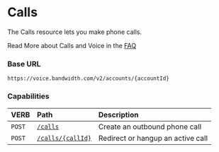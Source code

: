 # Calls
The Calls resource lets you make phone calls.

<aside class="alert general small">
<p>
Read More about Calls and Voice in the <a href="http://dev.bandwidth.com/faq/#voice">FAQ</a>
</p>
</aside>

### Base URL

`https://voice.bandwidth.com/v2/accounts/{accountId}`

### Capabilities

| VERB                           | Path                                          | Description                        |
|:-------------------------------|:----------------------------------------------|:-----------------------------------|
| <code class="post">POST</code> | [`/calls`](postCalls.md)                      | Create an outbound phone call      |
| <code class="post">POST</code> | [`/calls/{callId}`](postCallsCallId.md)       | Redirect or hangup an active call  |

